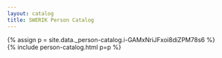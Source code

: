 ```yaml
---
layout: catalog
title: SWERIK Person Catalog
---
```

{% assign p = site.data._person-catalog.i-GAMxNriJFxoi8diZPM78s6 %}
{% include person-catalog.html p=p %}

